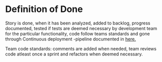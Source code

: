 # Definition of Done

Story is done, when it has been analyzed, added to backlog, progress documented, tested if tests are deemed necessary by development team for the particular functionality, code follow teams standards and gone through Continuous deployment -pipeline documented in [here.](https://raw.githubusercontent.com/OhtuHunt/HuntForGlory/master/Documentation/flow%20diagram%20HuntForGlory%20continuous%20deployment%20pipeline.jpg)

Team code standards: comments are added when needed, team reviews code atleast once a sprint and refactors when deemed necessary.
